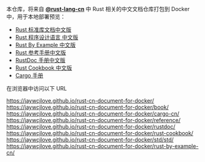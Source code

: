本仓库，将来自 [**@rust-lang-cn**](https://github.com/rust-lang-cn) 中 Rust 相关的中文文档仓库打包到 Docker 中，用于本地部署预览：

- [Rust 标准库文档中文版](https://github.com/rust-lang-cn/std-cn)
- [Rust 程序设计语言 中文版](https://github.com/rust-lang-cn/book-cn)
- [Rust By Example 中文版](https://github.com/rust-lang-cn/rust-by-example-cn)
- [Rust 参考手册中文版](https://github.com/rust-lang-cn/reference-cn)
- [RustDoc 手册中文版](https://github.com/rust-lang-cn/rustdoc-cn)
- [Rust Cookbook 中文版](https://github.com/rust-lang-cn/rust-cookbook-cn)
- [Cargo 手册](https://github.com/rust-lang-cn/cargo-cn)

在浏览器中访问以下 URL

https://jaywcjlove.github.io/rust-cn-document-for-docker/  
https://jaywcjlove.github.io/rust-cn-document-for-docker/book/  
https://jaywcjlove.github.io/rust-cn-document-for-docker/cargo-cn/  
https://jaywcjlove.github.io/rust-cn-document-for-docker/reference/  
https://jaywcjlove.github.io/rust-cn-document-for-docker/rustdoc/  
https://jaywcjlove.github.io/rust-cn-document-for-docker/rust-cookbook/  
https://jaywcjlove.github.io/rust-cn-document-for-docker/std/std/  
https://jaywcjlove.github.io/rust-cn-document-for-docker/rust-by-example-cn/  
